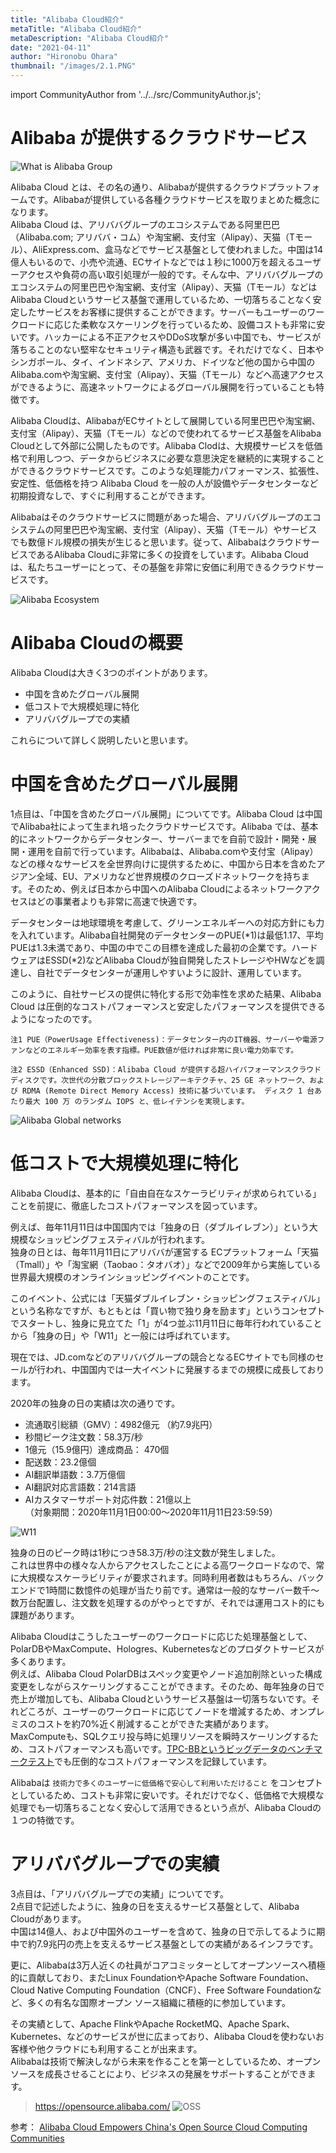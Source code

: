 ```yaml
---
title: "Alibaba Cloud紹介"
metaTitle: "Alibaba Cloud紹介"
metaDescription: "Alibaba Cloud紹介"
date: "2021-04-11"
author: "Hironobu Ohara"
thumbnail: "/images/2.1.PNG"
---
```


import CommunityAuthor from '../../src/CommunityAuthor.js';

# Alibaba が提供するクラウドサービス

![What is Alibaba Group](https://raw.githubusercontent.com/sbopsv/cloud-tech/master/content/introduction/images/2.1.PNG "Alibaba Group")

Alibaba Cloud とは、その名の通り、Alibabaが提供するクラウドプラットフォームです。Alibabaが提供している各種クラウドサービスを取りまとめた概念になります。   
Alibaba Cloud は、アリババグループのエコシステムである阿里巴巴（Alibaba.com; アリババ・コム）や淘宝網、支付宝（Alipay）、天猫（Tモール）、AliExpress.com、盒马などでサービス基盤として使われました。中国は14億人もいるので、小売や流通、ECサイトなどでは１秒に1000万を超えるユーザーアクセスや負荷の高い取引処理が一般的です。そんな中、アリババグループのエコシステムの阿里巴巴や淘宝網、支付宝（Alipay）、天猫（Tモール）などはAlibaba Cloudというサービス基盤で運用しているため、一切落ちることなく安定したサービスをお客様に提供することができます。サーバーもユーザーのワークロードに応じた柔軟なスケーリングを行っているため、設備コストも非常に安いです。ハッカーによる不正アクセスやDDoS攻撃が多い中国でも、サービスが落ちることのない堅牢なセキュリティ構造も武器です。それだけでなく、日本やシンガポール、タイ、インドネシア、アメリカ、ドイツなど他の国から中国のAlibaba.comや淘宝網、支付宝（Alipay）、天猫（Tモール）などへ高速アクセスができるように、高速ネットワークによるグローバル展開を行っていることも特徴です。   
   
Alibaba Cloudは、AlibabaがECサイトとして展開している阿里巴巴や淘宝網、支付宝（Alipay）、天猫（Tモール）などので使われてるサービス基盤をAlibaba Cloudとして外部に公開したものです。Alibaba Clodは、大規模サービスを低価格で利用しつつ、データからビジネスに必要な意思決定を継続的に実現することができるクラウドサービスです。このような処理能力パフォーマンス、拡張性、安定性、低価格を持つ Alibaba Cloud を一般の人が設備やデータセンターなど初期投資なしで、すぐに利用することができます。   

Alibabaはそのクラウドサービスに問題があった場合、アリババグループのエコシステムの阿里巴巴や淘宝網、支付宝（Alipay）、天猫（Tモール）やサービスでも数億ドル規模の損失が生じると思います。従って、AlibabaはクラウドサービスであるAlibaba Cloudに非常に多くの投資をしています。Alibaba Cloudは、私たちユーザーにとって、その基盤を非常に安価に利用できるクラウドサービスです。   




![Alibaba Ecosystem](https://raw.githubusercontent.com/sbopsv/cloud-tech/master/content/introduction/images/2.2.PNG "Alibaba Ecosystem")

# Alibaba Cloudの概要

Alibaba Cloudは大きく3つのポイントがあります。   

* 中国を含めたグローバル展開   
* 低コストで大規模処理に特化   
* アリババグループでの実績   

これらについて詳しく説明したいと思います。   

# 中国を含めたグローバル展開
1点目は、「中国を含めたグローバル展開」についてです。Alibaba Cloud は中国でAlibaba社によって生まれ培ったクラウドサービスです。Alibaba では、基本的にネットワークからデータセンター、サーバーまでを自前で設計・開発・展開・運用を自前で行っています。Alibabaは、Alibaba.comや支付宝（Alipay）などの様々なサービスを全世界向けに提供するために、中国から日本を含めたアジアン全域、EU、アメリカなど世界規模のクローズドネットワークを持ちます。そのため、例えば日本から中国へのAlibaba Cloudによるネットワークアクセスはどの事業者よりも非常に高速で快適です。   

データセンターは地球環境を考慮して、グリーンエネルギーへの対応方針にも力を入れています。Alibaba自社開発のデータセンターのPUE(*1)は最低1.17、平均PUEは1.3未満であり、中国の中でこの目標を達成した最初の企業です。ハードウェアはESSD(*2)などAlibaba Cloudが独自開発したストレージやHWなどを調達し、自社でデータセンターが運用しやすいように設計、運用しています。   

このように、自社サービスの提供に特化する形で効率性を求めた結果、Alibaba Cloud は圧倒的なコストパフォーマンスと安定したパフォーマンスを提供できるようになったのです。   

```注1 PUE（PowerUsage Effectiveness)：データセンター内のIT機器、サーバーや電源ファンなどのエネルギー効率を表す指標。PUE数値が低ければ非常に良い電力効率です。```

```注2 ESSD（Enhanced SSD)：Alibaba Cloud が提供する超ハイパフォーマンスクラウドディスクです。次世代の分散ブロックストレージアーキテクチャ、25 GE ネットワーク、および RDMA (Remote Direct Memory Access) 技術に基づいています。 ディスク 1 台あたり最大 100 万 のランダム IOPS と、低レイテンシを実現します。```

![Alibaba Global networks](https://raw.githubusercontent.com/sbopsv/cloud-tech/master/content/introduction/images/2.3.PNG "global")



# 低コストで大規模処理に特化
Alibaba Cloudは、基本的に「自由自在なスケーラビリティが求められている」ことを前提に、徹底したコストパフォーマンスを図っています。   

例えば、毎年11月11日は中国国内では「独身の日（ダブルイレブン）」という大規模なショッピングフェスティバルが行われます。   
独身の日とは、毎年11月11日にアリババが運営する ECプラットフォーム「天猫（Tmall）」や「淘宝網（Taobao：タオバオ）」などで2009年から実施している世界最大規模のオンラインショッピングイベントのことです。   

このイベント、公式には「天猫ダブルイレブン・ショッピングフェスティバル」という名称なですが、もともとは「買い物で独り身を励ます」というコンセプトでスタートし、独身に見立てた「1」が4つ並ぶ11月11日に毎年行われていることから「独身の日」や「W11」と一般には呼ばれています。   

現在では、JD.comなどのアリババグループの競合となるECサイトでも同様のセールが行われ、中国国内では一大イベントに発展するまでの規模に成長しております。   

2020年の独身の日の実績は次の通りです。   
* 流通取引総額（GMV）：4982億元 （約7.9兆円）   
* 秒間ピーク注文数：58.3万/秒   
* 1億元（15.9億円）達成商品： 470個   
* 配送数：23.2億個   
* AI翻訳単語数：3.7万億個   
* AI翻訳対応言語数：214言語
* AIカスタマーサポート対応件数：21億以上   
（対象期間：2020年11月1日00:00〜2020年11月11日23:59:59）   

![W11](https://raw.githubusercontent.com/sbopsv/cloud-tech/master/content/introduction/images/2.4.PNG "W11")

独身の日のピーク時は1秒につき58.3万/秒の注文数が発生しました。   
これは世界中の様々な人からアクセスしたことによる高ワークロードなので、常に大規模なスケーラビリティが要求されます。同時利用者数はもちろん、バックエンドで1時間に数憶件の処理が当たり前です。通常は一般的なサーバー数千～数万台配置し、注文数を処理するのがやっとですが、それでは運用コスト的にも課題があります。   

Alibaba Cloudはこうしたユーザーのワークロードに応じた処理基盤として、PolarDBやMaxCompute、Hologres、Kubernetesなどのプロダクトサービスが多くあります。   
例えば、Alibaba Cloud PolarDBはスペック変更やノード追加削除といった構成変更をしながらスケーリングするこことができます。そのため、毎年独身の日で売上が増加しても、Alibaba Cloudというサービス基盤は一切落ちないです。それどころが、ユーザーのワークロードに応じてノードを増減するため、オンプレミスのコストを約70%近く削減することができた実績があります。   
MaxComputeも、SQLクエリ投与時に処理リソースを瞬時スケーリングするため、コストパフォーマンスも高いです。[TPC-BBというビッグデータのベンチマークテスト](http://tpc.org/tpcx-bb/results/tpcxbb_perf_results5.asp)でも圧倒的なコストパフォーマンスを記録しています。   


Alibabaは `技術力で多くのユーザーに低価格で安心して利用いただけること` をコンセプトとしているため、コストも非常に安いです。それだけでなく、低価格で大規模な処理でも一切落ちることなく安心して活用できるという点が、Alibaba Cloudの１つの特徴です。   



# アリババグループでの実績
3点目は、「アリババグループでの実績」についてです。   
2点目で記述したように、独身の日を支えるサービス基盤として、Alibaba Cloudがあります。   
中国は14億人、および中国外のユーザーを含めて、独身の日で示してるように期中で約7.9兆円の売上を支えるサービス基盤としての実績があるインフラです。   

更に、Alibabaは3万人近くの社員がコアコミッターとしてオープンソースへ積極的に貢献しており、またLinux FoundationやApache Software Foundation、Cloud Native Computing Foundation（CNCF）、Free Software Foundationなど、多くの有名な国際オープン ソース組織に積極的に参加しています。   

その実績として、Apache FlinkやApache RocketMQ、Apache Spark、Kubernetes、などのサービスが世に広まっており、Alibaba Cloudを使わないお客様や他クラウドにも利用することが出来ます。   
Alibabaは技術で解決しながら未来を作ることを第一としているため、オープンソースを成長させることにより、ビジネスの発展をサポートすることができます。   

> https://opensource.alibaba.com/
![OSS](https://raw.githubusercontent.com/sbopsv/cloud-tech/master/content/introduction/images/2.7.png "OSS")


参考：
[Alibaba Cloud Empowers China's Open Source Cloud Computing Communities](https://www.alibabacloud.com/blog/alibaba-cloud-empowers-chinas-open-source-cloud-computing-communities_594061)


<CommunityAuthor 
    author="Hironobu Ohara"
    self_introduction = "2019年にAlibaba Cloudを担当。Databaseや収集、分散処理、ETL、検索、分析、機械学習基盤の構築、運用等を経て、現在分散系をメインとしたビッグデータとデータベースを得意・専門とするデータエンジニア。 AlibabaCloud MVP。"
    imageUrl="https://avatars.githubusercontent.com/u/47152180?s=400&u=ed7d182ce541f6f0d83c54b7265136a375b24ad2&v=4"
    githubUrl="https://github.com/ohiro18"
/>



